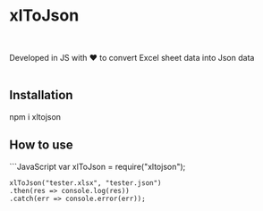 <h1> xlToJson </h1>

<br />

<span> Developed in JS with ❤ to convert Excel sheet data into Json data </span>
<br />
<br />

<h2> Installation </h2>
<span> npm i xltojson </span>

<h2> How to use </h2>
  ```JavaScript
    var xlToJson = require("xltojson");

    xlToJson("tester.xlsx", "tester.json")
    .then(res => console.log(res))
    .catch(err => console.error(err));
  ```
